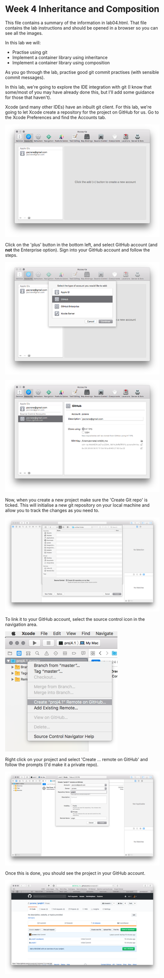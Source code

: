 # Week 4 Inheritance and Composition

This file contains a summary of the information in lab04.html.  That file contains the lab 
instructions and should be opened in a browser so you can see all the images.

In this lab we will: 
* Practise using git
* Implement a container library using inheritance
* Implement a container library using composition

As you go through the lab, practise good git commit practises (with sensible commit messages).

In this lab, we're going to explore the IDE integration with git (I know that
some/most of you may have already done this, but I'll add some guidance for
those that haven't).

Xcode (and many other IDEs) have an inbuilt git client. For this lab, we're
going to let Xcode create a repository for the project on GitHub for us. Go to
the Xcode Preferences and find the Accounts tab. 

![Xcode Accounts](images/screen1.png)

Click on the 'plus' button in the bottom left, and select GitHub account (and
**not** the Enterprise option).  Sign into your GitHub account and follow the
steps.

![New GitHub Account](images/screen2.png)

![New GitHub Account Success](images/screen3.png)

Now, when you create a new project make sure the 'Create Git repo' is ticked.
This will initialise a new git repository on your local machine and allow you
to track the changes as you need to. 

![New xcode project](images/screen4.png)

To link it to your GitHub account, select the source control icon in the
navigation area. 

![Creating a new GitHub repo](images/screen5.png)

Right click on your project and select 'Create ... remote on GitHub' and follow
the prompts (I'd make it a private repo).

![GitHub Repo options](images/screen6.png)

Once this is done, you should see the project in your GitHub account.

![Result GitHub](images/screen7.png)
